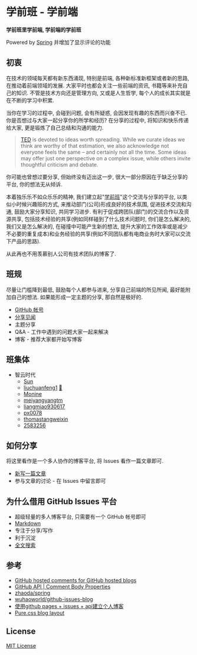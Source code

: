 # 学前班 - 学前端

**学前班里学前端, 学前端的学前班**

Powered by [Spring](https://github.com/zhaoda/spring) 并增加了显示评论的功能

## 初衷

在技术的领域每天都有新东西涌现, 特别是前端, 各种新标准新框架或者新的思路, 在推动着前端领域的发展. 大家平时也都会关注一些前端的资讯, 书籍等来补充自己的知识. 不管是技术方向还是管理方向, 又或是人生哲学, 每个人的成长其实就是在不断的学习中积累.

当你在学习的过程中, 会碰到问题, 会有所疑惑, 会因发现有趣的东西而兴奋不已. 你是否想过与大家一起分享你的所学和经历? 在分享的过程中, 将知识和快乐传递给大家, 更是锻炼了自己总结和沟通的能力.

> [TED](http://www.ted.com/pages/what-s-your-asterisk) is devoted to ideas worth spreading. While we curate ideas we think are worthy of that estimation, we also acknowledge not everyone feels the same – and certainly not all the time. Some ideas may offer just one perspective on a complex issue, while others invite thoughtful criticism and debate.

你可能也曾想过要分享, 但始终没有迈出这一步, 很大一部分原因在于缺乏分享的平台, 你的想法无从倾诉.

本着独乐乐不如众乐乐的精神, 我们建立起"[学前班](http://f2e-journey.github.io/xueqianban/ "名字的由来: 学习前端的兴趣班")"这个交流与分享的平台, 以类似小时候兴趣班的方式, 来推动部门(公司)形成良好的技术氛围, 促进技术交流和沟通, 鼓励大家分享知识, 共同学习进步. 有利于促成跨团队(部门)的交流合作以及资源共享, 包括技术经验的共享(例如同样碰到了什么技术问题时, 你们是怎么解决的, 我们又是怎么解决的, 在碰撞中可能产生新的想法, 提升大家的工作效率或是减少不必要的重复成本)和业务经验的共享(例如不同团队都有电商业务时大家可以交流下产品的思路).

从此再也不用羡慕别人公司有技术团队的博客了.

## 班规

尽量让门槛降到最低, 鼓励每个人都参与进来, 分享自己前端的所见所闻, 最好能附加自己的想法. 如果能形成一定主题的分享, 那自然是极好的.

* [GitHub 帐号](https://github.com/join?source=header-home)
* [分享见闻](https://github.com/f2e-journey/xueqianban/issues/new)
* 主题分享
* Q&A - 工作中遇到的问题大家一起来解决
* 博客 - 推荐大家都开始写博客

## 班集体

* 智云时代
  - [Sun](https://github.com/ufologist "sj")
  - [liuchuanfeng1](https://github.com/liuchuanfeng1 "gx") [:bouquet:](http://www.emoji-cheat-sheet.com/)
  - [Monine](https://github.com/Monine "zx")
  - [meiyangyangtm](https://github.com/meiyangyangtm "tm")
  - [liangmiao930617](https://github.com/liangmiao930617 "lm")
  - [px0078](https://github.com/px0078 "px")
  - [thomastangweixin](https://github.com/tangweixin "twx")
  - [2583256](https://github.com/2583256 "yx")

## 如何分享

将这里看作是一个多人协作的博客平台, 将 Issues 看作一篇文章即可.

* [新写一篇文章](https://github.com/f2e-journey/xueqianban/issues/new)
* 参与文章的讨论 - 在 Issues 中留言即可

## 为什么借用 GitHub Issues 平台

* 超级轻量的多人博客平台, 只需要有一个 GitHub 帐号即可
* [Markdown](https://guides.github.com/features/mastering-markdown/)
* 专注于分享/写作
* 利于沉淀
* [全文搜索](https://help.github.com/articles/searching-issues/)

## 参考
* [GitHub hosted comments for GitHub hosted blogs](http://ivanzuzak.info/2011/02/18/github-hosted-comments-for-github-hosted-blogs.html)
* [GitHub API | Comment Body Properties](https://developer.github.com/v3/media/#comment-body-properties)
* [zhaoda/spring](https://github.com/zhaoda/spring)
* [wuhaoworld/github-issues-blog](https://github.com/wuhaoworld/github-issues-blog)
* [使用github pages + issues + api建立个人博客](http://blog.csdn.net/ebay/article/details/44492009)
* [Pure.css blog layout](http://purecss.io/layouts/blog/)

## License

[MIT License](https://raw.githubusercontent.com/zhaoda/spring/master/LICENSE "MIT License")
